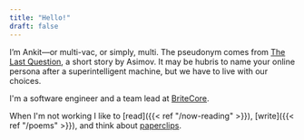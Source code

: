 ```yaml
---
title: "Hello!"
draft: false
---
```

I’m Ankit—or multi-vac, or simply, multi. The pseudonym comes from [The Last Question](http://www.thelastquestion.net/), a short story by Asimov. It may be hubris to name your online persona after a superintelligent machine, but we have to live with our choices.

I'm a software engineer and a team lead at [BriteCore](https://britecore.com).

When I'm not working I like to [read]({{< ref "/now-reading" >}}), [write]({{< ref "/poems" >}}), and think about [paperclips](https://www.lesswrong.com/tag/squiggle-maximizer-formerly-paperclip-maximizer).

